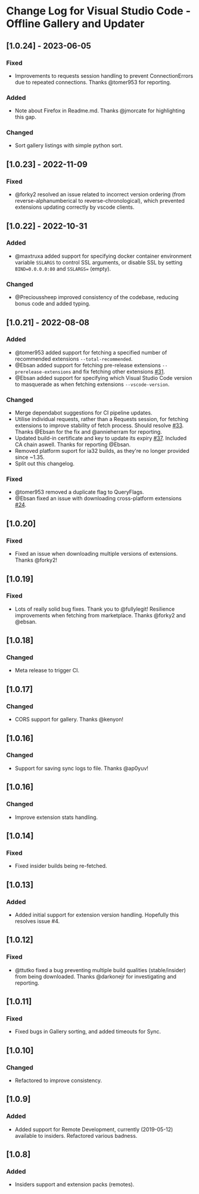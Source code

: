 # Change Log for Visual Studio Code - Offline Gallery and Updater

## [1.0.24] - 2023-06-05

### Fixed

- Improvements to requests session handling to prevent ConnectionErrors due to repeated connections. Thanks @tomer953 for reporting.

### Added

- Note about Firefox in Readme.md. Thanks @jmorcate for highlighting this gap.

### Changed

- Sort gallery listings with simple python sort.

## [1.0.23] - 2022-11-09

### Fixed

- @forky2 resolved an issue related to incorrect version ordering (from reverse-alphanumberical to reverse-chronological), which prevented extensions updating correctly by vscode clients.

## [1.0.22] - 2022-10-31

### Added

- @maxtruxa added support for specifying docker container environment variable `SSLARGS` to control SSL arguments, or disable SSL by setting `BIND=0.0.0.0:80` and `SSLARGS=` (empty).

### Changed

- @Precioussheep improved consistency of the codebase, reducing bonus code and added typing.

## [1.0.21] - 2022-08-08

### Added

- @tomer953 added support for fetching a specified number of recommended extensions `--total-recommended`.
- @Ebsan added support for fetching pre-release extensions `--prerelease-extensions` and fix fetching other extensions [#31](https://github.com/LOLINTERNETZ/vscodeoffline/issues/31).
- @Ebsan added support for specifying which Visual Studio Code version to masquerade as when fetching extensions `--vscode-version`.

### Changed

- Merge dependabot suggestions for CI pipeline updates.
- Utilise individual requests, rather than a Requests session, for fetching extensions to improve stability of fetch process. Should resolve [#33](https://github.com/LOLINTERNETZ/vscodeoffline/issues/33). Thanks @Ebsan for the fix and @annieherram for reporting.
- Updated build-in certificate and key to update its expiry [#37](https://github.com/LOLINTERNETZ/vscodeoffline/issues/37). Included CA chain aswell. Thanks for reporting @Ebsan.
- Removed platform suport for ia32 builds, as they're no longer provided since ~1.35.
- Split out this changelog.

### Fixed

- @tomer953 removed a duplicate flag to QueryFlags.
- @Ebsan fixed an issue with downloading cross-platform extensions [#24](https://github.com/LOLINTERNETZ/vscodeoffline/issues/24).

## [1.0.20]

### Fixed

- Fixed an issue when downloading multiple versions of extensions. Thanks @forky2!

## [1.0.19]

### Fixed

- Lots of really solid bug fixes. Thank you to @fullylegit! Resilience improvements when fetching from marketplace. Thanks @forky2 and @ebsan.

## [1.0.18]

### Changed

- Meta release to trigger CI.

## [1.0.17]

### Changed

- CORS support for gallery. Thanks @kenyon!

## [1.0.16]

### Changed

- Support for saving sync logs to file. Thanks @ap0yuv!

## [1.0.16]

### Changed

- Improve extension stats handling.

## [1.0.14]

### Fixed

- Fixed insider builds being re-fetched.

## [1.0.13]

### Added

- Added initial support for extension version handling. Hopefully this resolves issue #4.

## [1.0.12]

### Fixed

- @ttutko fixed a bug preventing multiple build qualities (stable/insider) from being downloaded. Thanks @darkonejr for investigating and reporting.

## [1.0.11]

### Fixed

- Fixed bugs in Gallery sorting, and added timeouts for Sync.

## [1.0.10]

### Changed

- Refactored to improve consistency.

## [1.0.9]

### Added

- Added support for Remote Development, currently (2019-05-12) available to insiders. Refactored various badness.

## [1.0.8]

### Added

- Insiders support and extension packs (remotes).
